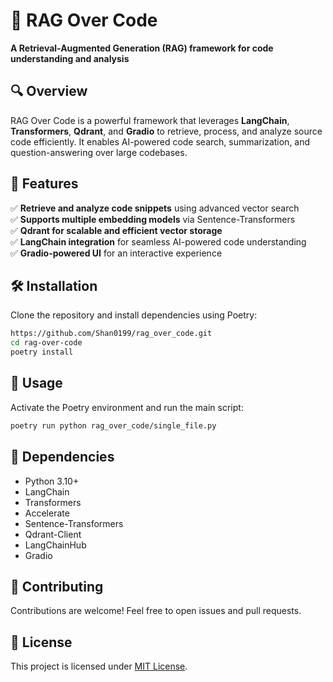 # 🚀 RAG Over Code  
**A Retrieval-Augmented Generation (RAG) framework for code understanding and analysis**  

## 🔍 Overview  
RAG Over Code is a powerful framework that leverages **LangChain**, **Transformers**, **Qdrant**, and **Gradio** to retrieve, process, and analyze source code efficiently. It enables AI-powered code search, summarization, and question-answering over large codebases.  

## 📌 Features  
✅ **Retrieve and analyze code snippets** using advanced vector search  
✅ **Supports multiple embedding models** via Sentence-Transformers  
✅ **Qdrant for scalable and efficient vector storage**  
✅ **LangChain integration** for seamless AI-powered code understanding  
✅ **Gradio-powered UI** for an interactive experience  

## 🛠️ Installation  
Clone the repository and install dependencies using Poetry:  
```bash
https://github.com/Shan0199/rag_over_code.git  
cd rag-over-code  
poetry install
```

## 🚀 Usage  
Activate the Poetry environment and run the main script:  
```bash
poetry run python rag_over_code/single_file.py
```

## 📜 Dependencies  
- Python 3.10+  
- LangChain  
- Transformers  
- Accelerate  
- Sentence-Transformers  
- Qdrant-Client  
- LangChainHub  
- Gradio  

## 🤝 Contributing  
Contributions are welcome! Feel free to open issues and pull requests.  

## 📄 License  
This project is licensed under [MIT License](LICENSE).  
